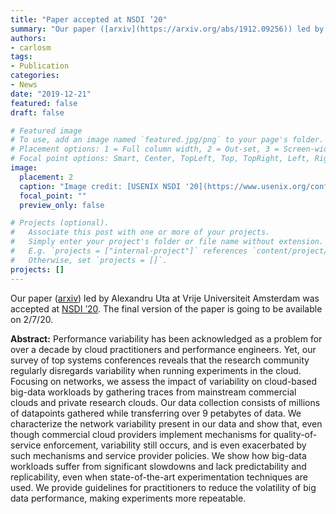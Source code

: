 ```yaml
---
title: "Paper accepted at NSDI ’20"
summary: "Our paper ([arxiv](https://arxiv.org/abs/1912.09256)) led by Alexandru Uta at Vrije Universiteit Amsterdam was accepted at [NSDI ’20](https://www.usenix.org/conference/nsdi20). The final version of the paper is going to be available on 2/7/20."
authors:
- carlosm
tags:
- Publication
categories:
- News
date: "2019-12-21"
featured: false
draft: false

# Featured image
# To use, add an image named `featured.jpg/png` to your page's folder.
# Placement options: 1 = Full column width, 2 = Out-set, 3 = Screen-width
# Focal point options: Smart, Center, TopLeft, Top, TopRight, Left, Right, BottomLeft, Bottom, BottomRight
image:
  placement: 2
  caption: "Image credit: [USENIX NSDI '20](https://www.usenix.org/conference/nsdi20)"
  focal_point: ""
  preview_only: false

# Projects (optional).
#   Associate this post with one or more of your projects.
#   Simply enter your project's folder or file name without extension.
#   E.g. `projects = ["internal-project"]` references `content/project/deep-learning/index.md`.
#   Otherwise, set `projects = []`.
projects: []
---
```

Our paper ([arxiv](https://arxiv.org/abs/1912.09256)) led by Alexandru Uta at Vrije Universiteit Amsterdam was accepted at [NSDI ’20](https://www.usenix.org/conference/nsdi20). The final version of the paper is going to be available on 2/7/20.

**Abstract:** Performance variability has been acknowledged as a problem for over a decade by cloud practitioners and performance engineers. Yet, our survey of top systems conferences reveals that the research community regularly disregards variability when running experiments in the cloud. Focusing on networks, we assess the impact of variability on cloud-based big-data workloads by gathering traces from mainstream commercial clouds and private research clouds. Our data collection consists of millions of datapoints gathered while transferring over 9 petabytes of data. We characterize the network variability present in our data and show that, even though commercial cloud providers implement mechanisms for quality-of-service enforcement, variability still occurs, and is even exacerbated by such mechanisms and service provider policies. We show how big-data workloads suffer from significant slowdowns and lack predictability and replicability, even when state-of-the-art experimentation techniques are used. We provide guidelines for practitioners to reduce the volatility of big data performance, making experiments more repeatable. 